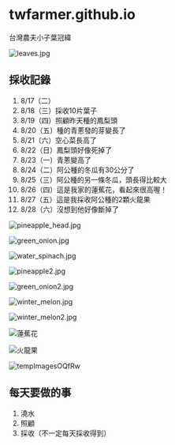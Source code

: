 # twfarmer.github.io
台灣農夫小子葉冠緯

![leaves.jpg](leaves.jpg)

## 採收記錄
1. 8/17（二）
2. 8/18（三）採收10片葉子
3. 8/19（四）照顧昨天種的鳳梨頭
4. 8/20（五）種的青蔥發的芽變長了
5. 8/21（六）空心菜長高了
6. 8/22（日）鳳梨頭好像死掉了
7. 8/23（一）青蔥變高了
8. 8/24（二）阿公種的冬瓜有30公分了
9. 8/25（三）阿公種的另一條冬瓜，頭長得比較大
10. 8/26（四）這是我家的蓮蕉花，看起來很高喔！
11. 8/27（五）這是我採收阿公種的2顆火龍果
12. 8/28（六）沒想到他好像斷掉了

![pineapple_head.jpg](pineapple_head.jpg)

![green_onion.jpg](green_onion.jpg)

![water_spinach.jpg](water_spinach.jpg)

![pineapple2.jpg](pineapple2.jpg)

![green_onion2.jpg](green_onion2.jpg)

![winter_melon.jpg](winter_melon.jpg)

![winter_melon2.jpg](winter_melon2.jpg)

![蓮蕉花](https://user-images.githubusercontent.com/88895341/130991810-88ffd95f-7472-4b94-aa9b-0711514e2b89.jpg)

![火龍果](https://user-images.githubusercontent.com/88895341/131136631-48aa52a2-7622-44ea-bba1-813e778be0d1.jpg)

![tempImagesOQfRw](https://user-images.githubusercontent.com/88895341/131249408-00149d91-1729-4679-85f4-9347aafd3219.gif)

## 每天要做的事
1. 澆水
2. 照顧
3. 採收（不一定每天採收得到）
